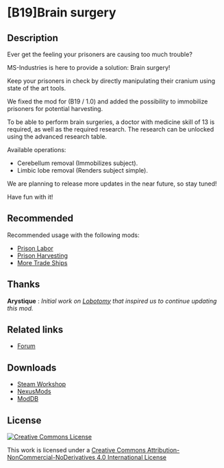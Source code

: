 # [B19]Brain surgery

## Description

Ever get the feeling your prisoners are causing too much trouble?

MS-Industries is here to provide a solution: Brain surgery!

Keep your prisoners in check by directly manipulating their cranium using state of the art tools.

We fixed the mod for (B19 / 1.0) and added the possibility to immobilize prisoners for potential harvesting.

To be able to perform brain surgeries, a doctor with medicine skill of 13 is required, as well as the required research.
The research can be unlocked using the advanced research table.

Available operations:
- Cerebellum removal (Immobilizes subject).
- Limbic lobe removal (Renders subject simple).

We are planning to release more updates in the near future, so stay tuned!

Have fun with it!

## Recommended

Recommended usage with the following mods:

- [Prison Labor](https://steamcommunity.com/sharedfiles/filedetails/?id=972057888)
- [Prison Harvesting](https://steamcommunity.com/sharedfiles/filedetails/?id=730854291)
- [More Trade Ships](https://steamcommunity.com/sharedfiles/filedetails/?id=725465444)

## Thanks

**Arystique** : *Initial work on [Lobotomy](https://steamcommunity.com/sharedfiles/filedetails/?id=924456375) that inspired us to continue updating this mod.*

## Related links

- [Forum](https://ludeon.com/forums/index.php?topic=45921.0)

## Downloads

- [Steam Workshop](https://steamcommunity.com/sharedfiles/filedetails/?id=1524343978)
- [NexusMods](https://www.nexusmods.com/rimworld/mods/266)
- [ModDB](https://www.moddb.com/mods/ms-i-brain-surgery-b19)

## License

<a rel="license" href="http://creativecommons.org/licenses/by-nc-nd/4.0/">
<img alt="Creative Commons License" style="border-width:0" src="https://i.creativecommons.org/l/by-nc-nd/4.0/88x31.png" />
</a>

This work is licensed under a [Creative Commons Attribution-NonCommercial-NoDerivatives 4.0 International License](http://creativecommons.org/licenses/by-nc-nd/4.0/)
